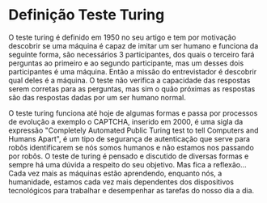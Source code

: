 # Definição Teste Turing

O teste turing é definido em 1950 no seu artigo e tem por motivação descobrir se uma máquina é capaz de imitar um ser humano e funciona da seguinte forma, são necessários 3 participantes, dos quais o terceiro fará perguntas ao primeiro e ao segundo participante, mas um desses dois participantes é uma máquina. Então a missão do entrevistador é descobrir qual deles é a máquina. O teste não verifica a capacidade das respostas serem corretas para as perguntas, mas sim o quão próximas as respostas são das respostas dadas por um ser humano normal.

O teste turing funciona até hoje de algumas formas e passa por processos de evolução a exemplo o CAPTCHA, inserido em 2000, é uma sigla da expressão "Completely Automated Public Turing test to tell Computers and Humans Apart", é um tipo de segurança de autenticação que serve para robôs identificarem se nós somos humanos e não estamos nos passando por robôs. O teste de turing é pensado e discutido de diversas formas e sempre há uma dúvida a respeito do seu objetivo. Mas fica a reflexão… Cada vez mais as máquinas estão aprendendo, enquanto nós, a humanidade, estamos cada vez mais dependentes dos dispositivos tecnológicos para trabalhar e desempenhar as tarefas do nosso dia a dia.
